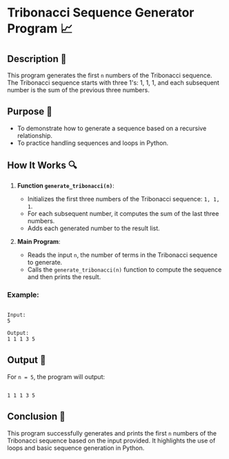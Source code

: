 # Tribonacci Sequence Generator Program 📈

## Description 📝

This program generates the first `n` numbers of the Tribonacci sequence.
The Tribonacci sequence starts with three 1's: 1, 1, 1, and each subsequent number is the sum of the previous three numbers.

## Purpose 🎯

-   To demonstrate how to generate a sequence based on a recursive relationship.
-   To practice handling sequences and loops in Python.

## How It Works 🔍

1. **Function `generate_tribonacci(n)`**:

    - Initializes the first three numbers of the Tribonacci sequence: `1, 1, 1`.
    - For each subsequent number, it computes the sum of the last three numbers.
    - Adds each generated number to the result list.

2. **Main Program**:
    - Reads the input `n`, the number of terms in the Tribonacci sequence to generate.
    - Calls the `generate_tribonacci(n)` function to compute the sequence and then prints the result.

### Example:

```

Input:
5

Output:
1 1 1 3 5

```

## Output 📜

For `n = 5`, the program will output:

```

1 1 1 3 5

```

## Conclusion 🚀

This program successfully generates and prints the first `n` numbers of the Tribonacci sequence based on the input provided.
It highlights the use of loops and basic sequence generation in Python.
